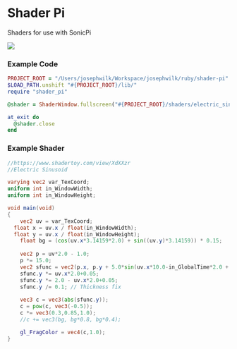 # Shader Pi

Shaders for use with SonicPi


![](http://s21.postimg.org/jv3xg52sn/Screen_Shot_2014_10_04_at_12_55_18.png)


### Example Code

```ruby
PROJECT_ROOT = "/Users/josephwilk/Workspace/josephwilk/ruby/shader-pi"
$LOAD_PATH.unshift "#{PROJECT_ROOT}/lib/"
require "shader_pi"

@shader = ShaderWindow.fullscreen("#{PROJECT_ROOT}/shaders/electric_sinusoid.glsl", {})

at_exit do
  @shader.close
end
```

### Example Shader

```glsl
//https://www.shadertoy.com/view/XdXXzr
//Electric Sinusoid

varying vec2 var_TexCoord;
uniform int in_WindowWidth;
uniform int in_WindowHeight;

void main(void)
{
	vec2 uv = var_TexCoord;
  float x = uv.x / float(in_WindowWidth);
  float y = uv.x / float(in_WindowHeight);
	float bg = (cos(uv.x*3.14159*2.0) + sin((uv.y)*3.14159)) * 0.15;
	
	vec2 p = uv*2.0 - 1.0;
	p *= 15.0;
	vec2 sfunc = vec2(p.x, p.y + 5.0*sin(uv.x*10.0-in_GlobalTime*2.0 + cos(in_GlobalTime*7.0) )+2.0*cos(uv.x*25.0+in_GlobalTime*4.0));
	sfunc.y *= uv.x*2.0+0.05;
	sfunc.y *= 2.0 - uv.x*2.0+0.05;
	sfunc.y /= 0.1; // Thickness fix
	
	vec3 c = vec3(abs(sfunc.y));
	c = pow(c, vec3(-0.5));
	c *= vec3(0.3,0.85,1.0);
	//c += vec3(bg, bg*0.8, bg*0.4);

	gl_FragColor = vec4(c,1.0);
}
```
